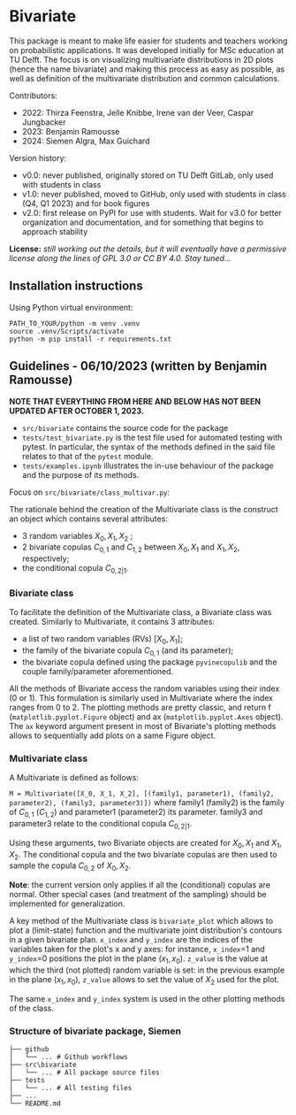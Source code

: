 # Bivariate

This package is meant to make life easier for students and teachers working on probabilistic applications. It was developed initially for MSc education at TU Delft. The focus is on visualizing multivariate distributions in 2D plots (hence the name bivariate) and making this process as easy as possible, as well as definition of the multivariate distribution and common calculations.

Contributors:
- 2022: Thirza Feenstra, Jelle Knibbe, Irene van der Veer, Caspar Jungbacker
- 2023: Benjamin Ramousse
- 2024: Siemen Algra, Max Guichard

Version history:
- v0.0: never published, originally stored on TU Delft GitLab, only used with students in class
- v1.0: never published, moved to GitHub, only used with students in class (Q4, Q1 2023) and for book figures
- v2.0: first release on PyPI for use with students. Wait for v3.0 for better organization and documentation, and for something that begins to approach stability

**License:** _still working out the details, but it will eventually have a permissive license along the lines of GPL 3.0 or CC BY 4.0. Stay tuned..._

## Installation instructions

Using Python virtual environment:

```
PATH_TO_YOUR/python -m venv .venv
source .venv/Scripts/activate
python -m pip install -r requirements.txt
```

## Guidelines - 06/10/2023 (written by Benjamin Ramousse)

**NOTE THAT EVERYTHING FROM HERE AND BELOW HAS NOT BEEN UPDATED AFTER OCTOBER 1, 2023.**

- `src/bivariate` contains the source code for the package
- `tests/test_bivariate.py` is the test file used for automated testing with pytest. In particular, the syntax of the 
methods defined in the said file relates to that of the `pytest` module.
- `tests/examples.ipynb` illustrates the in-use behaviour of the package and the purpose of its methods.

Focus on `src/bivariate/class_multivar.py`:

The rationale behind the creation of the Multivariate class is the construct an object which contains several attributes:
- 3 random variables $X_0, X_1, X_2$ ;
- 2 bivariate copulas $C_{0,1}$ and $C_{1,2}$ between $X_0, X_1$ and $X_1, X_2$, respectively;
- the conditional copula $C_{0,2|1}$.


### Bivariate class
To facilitate the definition of the Multivariate class, a Bivariate class was created. Similarly to Multivariate, 
it contains 3 attributes:
- a list of two random variables (RVs) $[X_0, X_1]$;
- the family of the bivariate copula $C_{0,1}$ (and its parameter);
- the bivariate copula defined using the package `pyvinecopulib` and the couple family/parameter aforementioned.

All the methods of Bivariate access the random variables using their index (0 or 1). This formulation is similarly used
in Multivariate where the index ranges from 0 to 2. The plotting methods are pretty classic, and return f 
(`matplotlib.pyplot.Figure` object) and ax (`matplotlib.pyplot.Axes` object). The `ax` keyword argument present in most 
of Bivariate's plotting methods allows to sequentially add plots on a same Figure object.

### Multivariate class

A Multivariate is defined as follows:

`M = Multivariate([X_0, X_1, X_2], [(family1, parameter1), (family2, parameter2), (family3, parameter3)])`
where family1 (family2) is the family of $C_{0,1}$ ($C_{1,2}$) and parameter1 (parameter2) its parameter. family3 
and parameter3 relate to the conditional copula $C_{0,2|1}$.

Using these arguments, two Bivariate objects are created for $X_0, X_1$ and $X_1, X_2$. The conditional copula and 
the two bivariate copulas are then used to sample the copula $C_{0,2}$ of $X_0, X_2$. 

**Note**: the current version only applies if all the (conditional) copulas are normal. Other special cases (and treatment of the sampling) should be implemented for generalization.

A key method of the Multivariate class is `bivariate_plot` which allows to plot a (limit-state) function and the 
multivariate joint distribution's contours in a given bivariate plan. `x_index` and `y_index` are the indices of the 
variables taken for the plot's x and y axes: for instance, `x_index`=1 and `y_index`=0 positions the plot in the plane 
$(x_1, x_0)$. `z_value` is the value at which the third (not plotted) random variable is set: in the previous example
in the plane $(x_1, x_0)$, `z_value` allows to set the value of $X_2$ used for the plot. 

The same `x_index` and `y_index` system is used in the other plotting methods of the class.


### Structure of bivariate package, Siemen

```
├── github
│   └── ... # Github workflows                
├── src\bivariate                  
│   └── ... # All package source files   
├── tests
│   └── ... # All testing files        
├── ...                     
└── README.md 
```

